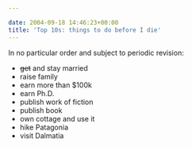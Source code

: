 ```yaml
---

date: 2004-09-18 14:46:23+00:00
title: 'Top 10s: things to do before I die'
---
```


In no particular order and subject to periodic revision:




  * <strike>get</strike> and stay married
  * raise family
  * earn more than $100k
  * earn Ph.D.
  * publish work of fiction
  * publish book
  * own cottage and use it
  * hike Patagonia
  * visit Dalmatia


